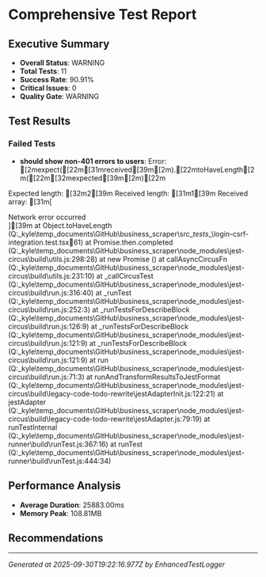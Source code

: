 # Comprehensive Test Report

## Executive Summary
- **Overall Status**: WARNING
- **Total Tests**: 11
- **Success Rate**: 90.91%
- **Critical Issues**: 0
- **Quality Gate**: WARNING

## Test Results
### Failed Tests
- **should show non-401 errors to users**: Error: [2mexpect([22m[31mreceived[39m[2m).[22mtoHaveLength[2m([22m[32mexpected[39m[2m)[22m

Expected length: [32m2[39m
Received length: [31m1[39m
Received array:  [31m[<div class="mb-3">Network error occurred</div>][39m
    at Object.toHaveLength (Q:\_kyle\temp_documents\GitHub\business_scraper\src\__tests__\login-csrf-integration.test.tsx:100:61)
    at Promise.then.completed (Q:\_kyle\temp_documents\GitHub\business_scraper\node_modules\jest-circus\build\utils.js:298:28)
    at new Promise (<anonymous>)
    at callAsyncCircusFn (Q:\_kyle\temp_documents\GitHub\business_scraper\node_modules\jest-circus\build\utils.js:231:10)
    at _callCircusTest (Q:\_kyle\temp_documents\GitHub\business_scraper\node_modules\jest-circus\build\run.js:316:40)
    at _runTest (Q:\_kyle\temp_documents\GitHub\business_scraper\node_modules\jest-circus\build\run.js:252:3)
    at _runTestsForDescribeBlock (Q:\_kyle\temp_documents\GitHub\business_scraper\node_modules\jest-circus\build\run.js:126:9)
    at _runTestsForDescribeBlock (Q:\_kyle\temp_documents\GitHub\business_scraper\node_modules\jest-circus\build\run.js:121:9)
    at _runTestsForDescribeBlock (Q:\_kyle\temp_documents\GitHub\business_scraper\node_modules\jest-circus\build\run.js:121:9)
    at run (Q:\_kyle\temp_documents\GitHub\business_scraper\node_modules\jest-circus\build\run.js:71:3)
    at runAndTransformResultsToJestFormat (Q:\_kyle\temp_documents\GitHub\business_scraper\node_modules\jest-circus\build\legacy-code-todo-rewrite\jestAdapterInit.js:122:21)
    at jestAdapter (Q:\_kyle\temp_documents\GitHub\business_scraper\node_modules\jest-circus\build\legacy-code-todo-rewrite\jestAdapter.js:79:19)
    at runTestInternal (Q:\_kyle\temp_documents\GitHub\business_scraper\node_modules\jest-runner\build\runTest.js:367:16)
    at runTest (Q:\_kyle\temp_documents\GitHub\business_scraper\node_modules\jest-runner\build\runTest.js:444:34)

## Performance Analysis
- **Average Duration**: 25883.00ms
- **Memory Peak**: 108.81MB

## Recommendations


---
*Generated at 2025-09-30T19:22:16.977Z by EnhancedTestLogger*